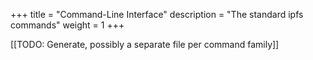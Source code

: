 +++
title = "Command-Line Interface"
description = "The standard ipfs commands"
weight = 1
+++

[[TODO: Generate, possibly a separate file per command family]]
